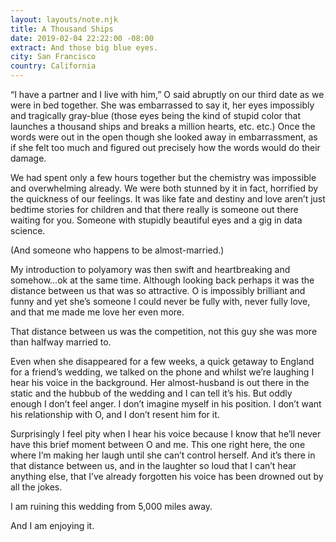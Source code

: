 ```yaml
---
layout: layouts/note.njk
title: A Thousand Ships
date: 2019-02-04 22:22:00 -08:00
extract: And those big blue eyes.
city: San Francisco
country: California
---
```


“I have a partner and I live with him,” O said abruptly on our third date as we were in bed together. She was embarrassed to say it, her eyes impossibly and tragically gray-blue (those eyes being the kind of stupid color that launches a thousand ships and breaks a million hearts, etc. etc.) Once the words were out in the open though she looked away in embarrassment, as if she felt too much and figured out precisely how the words would do their damage.

We had spent only a few hours together but the chemistry was impossible and overwhelming already. We were both stunned by it in fact, horrified by the quickness of our feelings. It was like fate and destiny and love aren’t just bedtime stories for children and that there really is someone out there waiting for you. Someone with stupidly beautiful eyes and a gig in data science.

(And someone who happens to be almost-married.)

My introduction to polyamory was then swift and heartbreaking and somehow...ok at the same time. Although looking back perhaps it was the distance between us that was so attractive. O is impossibly brilliant and funny and yet she’s someone I could never be fully with, never fully love, and that me made me love her even more.

That distance between us was the competition, not this guy she was more than halfway married to.

Even when she disappeared for a few weeks, a quick getaway to England for a friend’s wedding, we talked on the phone and whilst we’re laughing I hear his voice in the background. Her almost-husband is out there in the static and the hubbub of the wedding and I can tell it’s his. But oddly enough I don’t feel anger. I don’t imagine myself in his position. I don’t want his relationship with O, and I don’t resent him for it.

Surprisingly I feel pity when I hear his voice because I know that he’ll never have this brief moment between O and me. This one right here, the one where I’m making her laugh until she can’t control herself. And it’s there in that distance between us, and in the laughter so loud that I can’t hear anything else, that I’ve already forgotten his voice has been drowned out by all the jokes.

I am ruining this wedding from 5,000 miles away.

And I am enjoying it.
